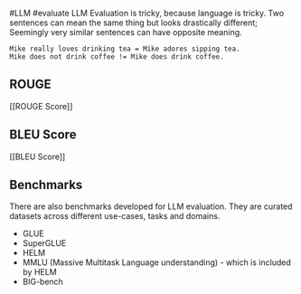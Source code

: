 #LLM #evaluate 
LLM Evaluation is tricky, because language is tricky. Two sentences can mean the same thing but looks drastically different; Seemingly very similar sentences can have opposite meaning.
```
Mike really loves drinking tea = Mike adores sipping tea.
Mike does not drink coffee != Mike does drink coffee.
```

## ROUGE
[[ROUGE Score]]

## BLEU Score
[[BLEU Score]]

## Benchmarks
There are also benchmarks developed for LLM evaluation. They are curated datasets across different use-cases, tasks and domains.
- GLUE
- SuperGLUE
- HELM
- MMLU (Massive Multitask Language understanding) - which is included by HELM
- BIG-bench